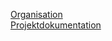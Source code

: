 [Organisation](https://geodatenprojekt.github.io/GeoLeo-Dokumentation/organisation)  
[Projektdokumentation](https://geodatenprojekt.github.io/GeoLeo-Dokumentation/projekt_dokumentation)   


